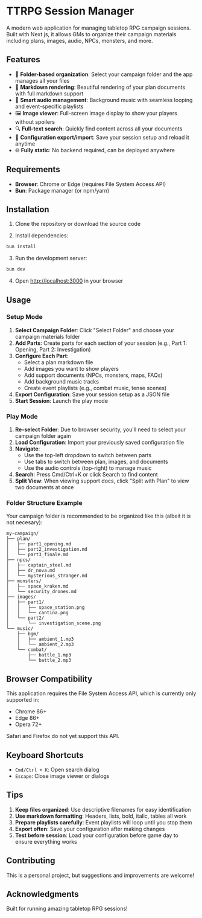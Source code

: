 # TTRPG Session Manager

A modern web application for managing tabletop RPG campaign sessions. Built with Next.js, it allows GMs to organize their campaign materials including plans, images, audio, NPCs, monsters, and more.

## Features

- 📁 **Folder-based organization**: Select your campaign folder and the app manages all your files
- 📝 **Markdown rendering**: Beautiful rendering of your plan documents with full markdown support
- 🎵 **Smart audio management**: Background music with seamless looping and event-specific playlists
- 🖼️ **Image viewer**: Full-screen image display to show your players without spoilers
- 🔍 **Full-text search**: Quickly find content across all your documents
- 💾 **Configuration export/import**: Save your session setup and reload it anytime
- 🌐 **Fully static**: No backend required, can be deployed anywhere

## Requirements

- **Browser**: Chrome or Edge (requires File System Access API)
- **Bun**: Package manager (or npm/yarn)

## Installation

1. Clone the repository or download the source code

2. Install dependencies:
```bash
bun install
```

3. Run the development server:
```bash
bun dev
```

4. Open [http://localhost:3000](http://localhost:3000) in your browser

## Usage

### Setup Mode

1. **Select Campaign Folder**: Click "Select Folder" and choose your campaign materials folder
2. **Add Parts**: Create parts for each section of your session (e.g., Part 1: Opening, Part 2: Investigation)
3. **Configure Each Part**:
   - Select a plan markdown file
   - Add images you want to show players
   - Add support documents (NPCs, monsters, maps, FAQs)
   - Add background music tracks
   - Create event playlists (e.g., combat music, tense scenes)
4. **Export Configuration**: Save your session setup as a JSON file
5. **Start Session**: Launch the play mode

### Play Mode

1. **Re-select Folder**: Due to browser security, you'll need to select your campaign folder again
2. **Load Configuration**: Import your previously saved configuration file
3. **Navigate**:
   - Use the top-left dropdown to switch between parts
   - Use tabs to switch between plan, images, and documents
   - Use the audio controls (top-right) to manage music
4. **Search**: Press Cmd/Ctrl+K or click Search to find content
5. **Split View**: When viewing support docs, click "Split with Plan" to view two documents at once

### Folder Structure Example

Your campaign folder is recommended to be organized like this (albeit it is not necesary):

```
my-campaign/
├── plan/
│   ├── part1_opening.md
│   ├── part2_investigation.md
│   └── part3_finale.md
├── npcs/
│   ├── captain_steel.md
│   ├── dr_nova.md
│   └── mysterious_stranger.md
├── monsters/
│   ├── space_kraken.md
│   └── security_drones.md
├── images/
│   ├── part1/
│   │   ├── space_station.png
│   │   └── cantina.png
│   └── part2/
│       └── investigation_scene.png
└── music/
    ├── bgm/
    │   ├── ambient_1.mp3
    │   └── ambient_2.mp3
    └── combat/
        ├── battle_1.mp3
        └── battle_2.mp3
```

## Browser Compatibility

This application requires the File System Access API, which is currently only supported in:
- Chrome 86+
- Edge 86+
- Opera 72+

Safari and Firefox do not yet support this API.

## Keyboard Shortcuts

- `Cmd/Ctrl + K`: Open search dialog
- `Escape`: Close image viewer or dialogs

## Tips

1. **Keep files organized**: Use descriptive filenames for easy identification
2. **Use markdown formatting**: Headers, lists, bold, italic, tables all work
3. **Prepare playlists carefully**: Event playlists will loop until you stop them
4. **Export often**: Save your configuration after making changes
5. **Test before session**: Load your configuration before game day to ensure everything works

## Contributing

This is a personal project, but suggestions and improvements are welcome!

## Acknowledgments

Built for running amazing tabletop RPG sessions!
